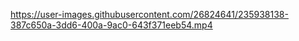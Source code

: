 

https://user-images.githubusercontent.com/26824641/235938138-387c650a-3dd6-400a-9ac0-643f371eeb54.mp4

